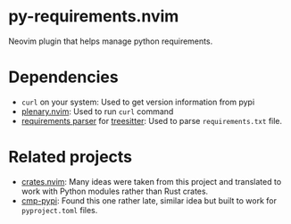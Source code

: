# py-requirements.nvim

Neovim plugin that helps manage python requirements.

# Dependencies

* `curl` on your system: Used to get version information from pypi
* [plenary.nvim](https://github.com/nvim-lua/plenary.nvim): Used to run `curl` command
* [requirements parser](https://github.com/ObserverOfTime/tree-sitter-requirements) for
  [treesitter](https://github.com/nvim-treesitter/nvim-treesitter/tree/master): Used to
  parse `requirements.txt` file.

# Related projects

* [crates.nvim](https://github.com/Saecki/crates.nvim): Many ideas were taken from this
  project and translated to work with Python modules rather than Rust crates.
* [cmp-pypi](https://github.com/vrslev/cmp-pypi): Found this one rather late, similar
  idea but built to work for `pyproject.toml` files.
